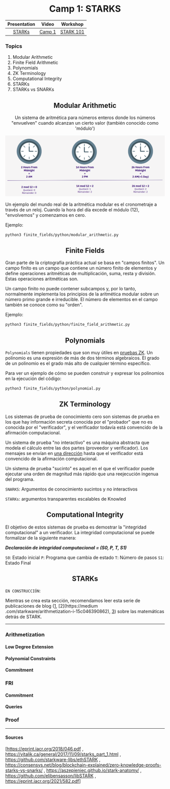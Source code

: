 <div align="center">
    <h1>Camp 1: STARKS</h1>

|Presentation|Video|Workshop
|:----:|:----:|:----:|
|[STARKs](https://drive.google.com/file/d/1asONnOcSnRJwMXF-Zx1uJBdpbMrLYnmE/view?usp=sharing)|[Camp 1](https://www.youtube.com/watch?v=7p60e7RzuMs)|[STARK 101](https://starkware.co/stark-101)|

</div>

### Topics

<ol>
    <li>Modular Arithmetic</li>
    <li>Finite Field Arithmetic</li>
    <li>Polynomials</li>
    <li>ZK Terminology</li>
    <li>Computational Integrity</li>
    <li>STARKs</li>
    <li>STARKs vs SNARKs</li>
</ol>

<div align="center">
    <h2 id="modular_arithmetic">Modular Arithmetic</h2>
    <p>Un sistema de aritmética para números enteros donde los números "envuelven" cuando alcanzan un cierto valor (también conocido como 'módulo')</p>
    <img src="../misc/modular.png">
</div>

Un ejemplo del mundo real de la aritmética modular es el cronometraje a través de un reloj. Cuando la hora del día excede el módulo (12), "envolvemos" y comenzamos en cero.

Ejemplo:

```bash
python3 finite_fields/python/modular_arithmetic.py
```

<h2 align="center" id="finite_fields">Finite Fields</h2>

Gran parte de la criptografía práctica actual se basa en "campos finitos". Un campo finito es un campo que contiene un número finito de elementos y define operaciones aritméticas de multiplicación, suma, resta y división. Estas operaciones aritméticas son.

Un campo finito no puede contener subcampos y, por lo tanto, normalmente implementa los principios de la aritmética modular sobre un número primo grande e irreducible. El número de elementos en el campo también se conoce como su "orden".

Ejemplo:

```bash
python3 finite_fields/python/finite_field_arithmetic.py
```

<h2 align="center" id="polynomials">Polynomials</h2>

`Polynomials` tienen propiedades que son muy útiles en [pruebas ZK](https://www.youtube.com/watch?v=iAaSQfZ-2AM). Un polinomio es una expresión de más de dos términos algebraicos. El grado de un polinomio es el grado más alto de cualquier término específico.

Para ver un ejemplo de cómo se pueden construir y expresar los polinomios en la ejecución del código:

```bash
python3 finite_fields/python/polynomial.py
```

<h2 align="center" id="zk_terminology">ZK Terminology</h2>

Los sistemas de prueba de conocimiento cero son sistemas de prueba en los que hay información secreta conocida por el "probador" que no es conocida por el "verificador", y el verificador todavía está convencido de la afirmación computacional.

Un sistema de prueba "no interactivo" es una máquina abstracta que modela el cálculo entre las dos partes (proveedor y verificador). Los mensajes se envían en [una dirección](https://www.youtube.com/watch?v=QJO3ROT-A4E) hasta que el verificador está convencido de la afirmación computacional.

Un sistema de prueba "sucinto" es aquel en el que el verificador puede ejecutar una orden de magnitud más rápido que una reejecución ingenua del programa.

`SNARKS`: Argumentos de conocimiento sucintos y no interactivos

`STARKs`: argumentos transparentes escalables de Knowled

<h2 align="center" id="computational_integrity">Computational Integrity</h2>

El objetivo de estos sistemas de prueba es demostrar la "integridad computacional" a un verificador. La integridad computacional se puede formalizar de la siguiente manera:

***Declaración de integridad computacional = (S0, P, T, S1)***

`S0`: Estado inicial
`P`: Programa que cambia de estado
`T`: Número de pasos
`S1`: Estado Final

<h2 align="center" id="starks">STARKs</h2>

`EN CONSTRUCCIÓN`:

Mientras se crea esta sección, recomendamos leer esta serie de publicaciones de blog ([1](https://medium.com/starkware/stark-math-the-journey-begins-51bd2b063c71), [2](https://medium .com/starkware/arithmetization-i-15c046390862), [3](https://medium.com/starkware/arithmetization-ii-403c3b3f4355)) sobre las matemáticas detrás de STARK.

<hr>

<h3>Arithmetization</h3>

<h4>Low Degree Extension</h4>

<h4>Polynomial Constraints</h4>

<h4>Commitment</h4>

<h3>FRI</h3>

<h4>Commitment</h4>

<h4>Queries</h4>

<h3>Proof</h3>

<hr>

#### Sources

[<https://eprint.iacr.org/2018/046.pdf>
, <https://vitalik.ca/general/2017/11/09/starks_part_1.html>
, <https://github.com/starkware-libs/ethSTARK>
, <https://consensys.net/blog/blockchain-explained/zero-knowledge-proofs-starks-vs-snarks/>
, <https://aszepieniec.github.io/stark-anatomy/>
, <https://github.com/elibensasson/libSTARK>
, <https://eprint.iacr.org/2021/582.pdf>]
